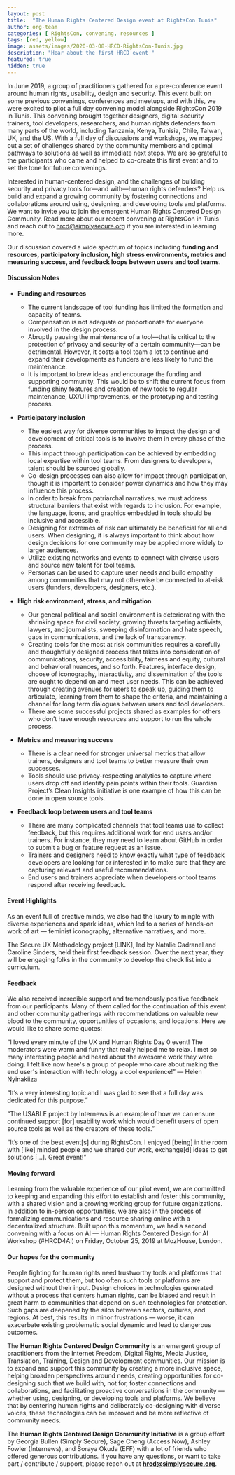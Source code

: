 ```yaml
---
layout: post
title:  "The Human Rights Centered Design event at RightsCon Tunis"
author: org-team
categories: [ RightsCon, convening, resources ]
tags: [red, yellow]
image: assets/images/2020-03-08-HRCD-RightsCon-Tunis.jpg
description: "Hear about the first HRCD event "
featured: true
hidden: true
---
```


In June 2019, a group of practitioners gathered for a pre-conference event around human rights, usability, design and security. This event built on some previous convenings, conferences and meetups, and with this, we were excited to pilot a full day convening model alongside RightsCon 2019 in Tunis. This convening brought together designers, digital security trainers, tool developers, researchers, and human rights defenders from many parts of the world, including Tanzania, Kenya, Tunisia, Chile, Taiwan, UK, and the US. With a full day of discussions and workshops, we mapped out a set of challenges shared by the community members and optimal pathways to solutions as well as immediate next steps. We are so grateful to the participants who came and helped to co-create this first event and to set the tone for future convenings. 

Interested in human-centered design, and the challenges of building security and privacy tools for—and with—human rights defenders? Help us build and expand a growing community by fostering connections and collaborations around using, designing, and developing tools and platforms. We want to invite you to join the emergent Human Rights Centered Design Community. Read more about our recent convening at RightsCon in Tunis and reach out to hrcd@simplysecure.org if you are interested in learning more.

Our discussion covered a wide spectrum of topics including **funding and resources, participatory inclusion, high stress environments, metrics and measuring success, and feedback loops between users and tool teams**. 

#### Discussion Notes

* **Funding and resources**
  + The current landscape of tool funding has limited the formation and capacity of teams.
  + Compensation is not adequate or proportionate for everyone involved in the design process.
  + Abruptly pausing the maintenance of a tool—that is critical to the protection of privacy and security of a certain community—can be detrimental. However, it costs a tool team a lot to continue and expand their developments as funders are less likely to fund the maintenance. 
  + It is important to brew ideas and encourage the funding and supporting community. This would be to shift the current focus from funding shiny features and creation of new tools to regular maintenance, UX/UI improvements, or the prototyping and testing process.


* **Participatory inclusion**
  + The easiest way for diverse communities to impact the design and development of critical tools is to involve them in every phase of the process. 
  + This impact through participation can be achieved by embedding local expertise within tool teams. From designers to developers, talent should be sourced globally. 
  + Co-design processes can also allow for impact through participation, though it is important to consider power dynamics and how they may influence this process. 
  + In order to break from patriarchal narratives, we must address structural barriers that exist with regards to inclusion. For example, the language, icons, and graphics embedded in tools should be inclusive and accessible. 
  + Designing for extremes of risk can ultimately be beneficial for all end users. When designing, it is always important to think about how design decisions for one community may be applied more widely to larger audiences. 
  + Utilize existing networks and events to connect with diverse users and source new talent for tool teams. 
  + Personas can be used to capture user needs and build empathy among communities that may not otherwise be connected to at-risk users (funders, developers, designers, etc.). 


* **High risk environment, stress, and mitigation**
  + Our general political and social environment is deteriorating with the shrinking space for civil society, growing threats targeting activists, lawyers, and journalists, sweeping disinformation and hate speech, gaps in communications, and the lack of transparency. 
  + Creating tools for the most at risk communities requires a carefully and thoughtfully designed process that takes into consideration of communications, security, accessibility, fairness and equity, cultural and behavioral nuances, and so forth. Features, interface design, choose of iconography, interactivity, and dissemination of the tools are ought to depend on and meet user needs. This can be achieved through creating avenues for users to speak up, guiding them to articulate, learning from them to shape the criteria, and maintaining a channel for long term dialogues between users and tool developers.   
  + There are some successful projects shared as examples for others who don’t have enough resources and support to run the whole process. 
  
  
* **Metrics and measuring success**
  + There is a clear need for stronger universal metrics that allow trainers, designers and tool teams to better measure their own successes. 
  + Tools should use privacy-respecting analytics to capture where users drop off and identify pain points within their tools. Guardian Project’s Clean Insights initiative is one example of how this can be done in open source tools. 


* **Feedback loop between users and tool teams**
  + There are many complicated channels that tool teams use to collect feedback, but this requires additional work for end users and/or trainers. For instance, they may need to learn about GitHub in order to submit a bug or feature request as an issue. 
  + Trainers and designers need to know exactly what type of feedback developers are looking for or interested in to make sure that they are capturing relevant and useful recommendations. 
  + End users and trainers appreciate when developers or tool teams respond after receiving feedback. 
  
#### Event Highlights

As an event full of creative minds, we also had the luxury to mingle with diverse experiences and spark ideas, which led to a series of hands-on work of art — feminist iconography, alternative narratives, and more. 

The Secure UX Methodology project [LINK], led by Natalie Cadranel and Caroline Sinders, held their first feedback session. Over the next year, they will be engaging folks in the community to develop the check list into a curriculum.

#### Feedback

We also received incredible support and tremendously positive feedback from our participants. Many of them called for the continuation of this event and other community gatherings with recommendations on valuable new blood to the community, opportunities of occasions, and locations. Here we would like to share some quotes:

“I loved every minute of the UX and Human Rights Day 0 event! The moderators were warm and funny that really helped me to relax. I met so many interesting people and heard about the awesome work they were doing. I felt like now here's a group of people who care about making  the end user's interaction with technology a cool experience!” 
— Helen Nyinakiiza

“It’s a very interesting topic and I was glad to see that a full day was dedicated for this purpose.” 

“The USABLE project by Internews is an example of how we can ensure continued support [for] usability work which would benefit users of open source tools as well as the creators of these tools.”

“It’s one of the best event[s] during RightsCon. I enjoyed [being] in the room with [like] minded people and we shared our work, exchange[d] ideas to get solutions [...]. Great event!”

#### Moving forward

Learning from the valuable experience of our pilot event, we are committed to keeping and expanding this effort to establish and foster this community, with a shared vision and a growing working group for future organizations. In addition to in-person opportunities, we are also in the process of formalizing communications and resource sharing online with a decentralized structure. Built upon this momentum, we had a second convening with a focus on AI — Human Rights Centered Design for AI Workshop (#HRCD4AI) on Friday, October 25, 2019 at MozHouse, London.

#### Our hopes for the community

People fighting for human rights need trustworthy tools and platforms that support and protect them, but too often such tools or platforms are designed without their input. Design choices in technologies generated without a process that centers human rights, can be biased and result in great harm to communities that depend on such technologies for protection. Such gaps are deepened by the silos between sectors, cultures, and regions. At best, this results in minor frustrations — worse, it can exacerbate existing problematic social dynamic and lead to dangerous outcomes. 

The **Human Rights Centered Design Community** is an emergent group of practitioners from the Internet Freedom, Digital Rights, Media Justice, Translation, Training, Design and Development communities. Our mission is to expand and support this community by creating a more inclusive space, helping broaden perspectives around needs, creating opportunities for co-designing such that we build with, not for, foster connections and collaborations, and facilitating proactive conversations in the community — whether using, designing, or developing tools and platforms. We believe that by centering human rights and deliberately co-designing with diverse voices, these technologies can be improved and be more reflective of community needs.

The **Human Rights Centered Design Community Initiative** is a group effort by Georgia Bullen (Simply Secure), Sage Cheng (Access Now), Ashley Fowler (Internews), and Soraya Okuda (EFF) with a lot of friends who offered generous contributions. If you have any questions,  or want to take part / contribute / support, please reach out at **hrcd@simplysecure.org**.
